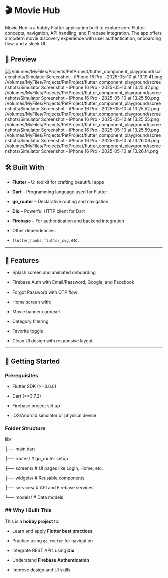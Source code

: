 # 🎬 Movie Hub

  

Movie Hub is a hobby Flutter application built to explore core Flutter concepts, navigation, API handling, and Firebase integration. The app offers a modern movie discovery experience with user authentication, onboarding flow, and a sleek UI.

  

## 📱 Preview

![/Volumes/MyFiles/Projects/PetProject/flutter_component_playground/screenshots/Simulator Screenshot - iPhone 16 Pro - 2025-05-10 at 13.19.41.png
/Volumes/MyFiles/Projects/PetProject/flutter_component_playground/screenshots/Simulator Screenshot - iPhone 16 Pro - 2025-05-10 at 13.25.47.png
/Volumes/MyFiles/Projects/PetProject/flutter_component_playground/screenshots/Simulator Screenshot - iPhone 16 Pro - 2025-05-10 at 13.25.50.png
/Volumes/MyFiles/Projects/PetProject/flutter_component_playground/screenshots/Simulator Screenshot - iPhone 16 Pro - 2025-05-10 at 13.25.52.png
/Volumes/MyFiles/Projects/PetProject/flutter_component_playground/screenshots/Simulator Screenshot - iPhone 16 Pro - 2025-05-10 at 13.25.55.png
/Volumes/MyFiles/Projects/PetProject/flutter_component_playground/screenshots/Simulator Screenshot - iPhone 16 Pro - 2025-05-10 at 13.25.59.png
/Volumes/MyFiles/Projects/PetProject/flutter_component_playground/screenshots/Simulator Screenshot - iPhone 16 Pro - 2025-05-10 at 13.26.06.png
/Volumes/MyFiles/Projects/PetProject/flutter_component_playground/screenshots/Simulator Screenshot - iPhone 16 Pro - 2025-05-10 at 13.26.14.png](file:///Volumes/MyFiles/Projects/PetProject/flutter_component_playground/screenshots/Simulator%20Screenshot%20-%20iPhone%2016%20Pro%20-%202025-05-10%20at%2013.19.41.png)
  
## 🛠️ Built With

- **Flutter** – UI toolkit for crafting beautiful apps

- **Dart** – Programming language used for Flutter

- **go_router** – Declarative routing and navigation

- **Dio** – Powerful HTTP client for Dart

- **Firebase** – For authentication and backend integration

- Other dependencies:

- `flutter_hooks`, `flutter_svg`, etc.

  
---


## 🔐 Features

- Splash screen and animated onboarding

- Firebase Auth with Email/Password, Google, and Facebook

- Forgot Password with OTP flow

- Home screen with:

- Movie banner carousel

- Category filtering

- Favorite toggle

- Clean UI design with responsive layout

  

---


## 🚀 Getting Started

### Prerequisites

- Flutter SDK (>=3.6.0)

- Dart (>=3.7.2)

- Firebase project set up

- iOS/Android simulator or physical device

### Folder Structure

lib/

├── main.dart

├── routes/ # go_router setup

├── screens/ # UI pages like Login, Home, etc.

├── widgets/ # Reusable components

├── services/ # API and Firebase services

└── models/ # Data models

### ## Why I Built This

This is a **hobby project** to:

- Learn and apply **Flutter best practices**
    
- Practice using `go_router` for navigation
    
- Integrate REST APIs using **Dio**
    
- Understand **Firebase Authentication**
    
- Improve design and UI skills